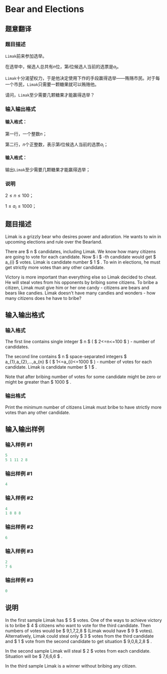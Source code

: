 # Bear and Elections

## 题意翻译

### 题目描述

`Limak`前来参加选举。

在选举中，候选人总共有$n$位，第$i$位候选人当前的选票是$a_{i}$。

`Limak`十分渴望权力，于是他决定使用下作的手段赢得选举——贿赂市民。对于每一个市民，`Limak`只需要一颗糖果就可以贿赂他。

请问，`Limak`至少需要几颗糖果才能赢得选举？

### 输入输出格式

#### 输入格式：

第一行，一个整数$n$；

第二行，$n$个正整数，表示第$i$位候选人当前的选票$a_{i}$；

#### 输入格式：

输出`Limak`至少需要几颗糖果才能赢得选举；

### 说明

$2 \leq n \leq 100$；

$1 \leq a_{i} \leq 1000$；

## 题目描述

Limak is a grizzly bear who desires power and adoration. He wants to win in upcoming elections and rule over the Bearland.

There are $ n $ candidates, including Limak. We know how many citizens are going to vote for each candidate. Now $ i $ -th candidate would get $ a_{i} $ votes. Limak is candidate number $ 1 $ . To win in elections, he must get strictly more votes than any other candidate.

Victory is more important than everything else so Limak decided to cheat. He will steal votes from his opponents by bribing some citizens. To bribe a citizen, Limak must give him or her one candy - citizens are bears and bears like candies. Limak doesn't have many candies and wonders - how many citizens does he have to bribe?

## 输入输出格式

### 输入格式

The first line contains single integer $ n $ ( $ 2<=n<=100 $ ) - number of candidates.

The second line contains $ n $ space-separated integers $ a_{1},a_{2},...,a_{n} $ ( $ 1<=a_{i}<=1000 $ ) - number of votes for each candidate. Limak is candidate number $ 1 $ .

Note that after bribing number of votes for some candidate might be zero or might be greater than $ 1000 $ .

### 输出格式

Print the minimum number of citizens Limak must bribe to have strictly more votes than any other candidate.

## 输入输出样例

### 输入样例 #1

```cpp
5
5 1 11 2 8

```
### 输出样例 #1

```cpp
4

```
### 输入样例 #2

```cpp
4
1 8 8 8

```
### 输出样例 #2

```cpp
6

```
### 输入样例 #3

```cpp
2
7 6

```
### 输出样例 #3

```cpp
0

```
## 说明

In the first sample Limak has $ 5 $ votes. One of the ways to achieve victory is to bribe $ 4 $ citizens who want to vote for the third candidate. Then numbers of votes would be $ 9,1,7,2,8 $ (Limak would have $ 9 $ votes). Alternatively, Limak could steal only $ 3 $ votes from the third candidate and $ 1 $ vote from the second candidate to get situation $ 9,0,8,2,8 $ .

In the second sample Limak will steal $ 2 $ votes from each candidate. Situation will be $ 7,6,6,6 $ .

In the third sample Limak is a winner without bribing any citizen.

